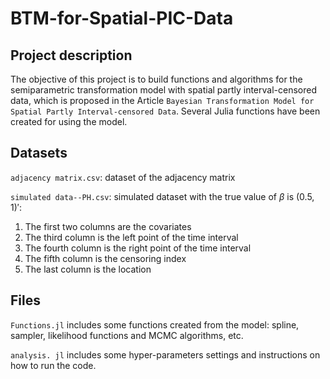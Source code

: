 # BTM-for-Spatial-PIC-Data
## Project description

The objective of this project is to build functions and algorithms for the semiparametric transformation model with spatial partly interval-censored data, which is  proposed in the Article ```Bayesian Transformation Model for Spatial Partly Interval-censored Data```. Several Julia functions have been created for using the model. 

## Datasets
```adjacency matrix.csv```: dataset of the adjacency matrix


```simulated data--PH.csv```: simulated dataset with the true value of $\beta$ is $(0.5, 1)'$:

 1.  The first two columns are the covariates
 2.  The third column is the left point of the time interval
 3.  The fourth column is the right point of the time interval
 4.  The fifth column is the censoring index
 5.  The last column is the location


## Files
```Functions.jl``` includes some functions created from the model: spline, sampler, likelihood functions and MCMC algorithms, etc. 


```analysis. jl``` includes some hyper-parameters settings and instructions on how to run the code.
